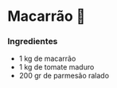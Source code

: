# **Macarrão** :spaghetti:

### Ingredientes

- 1 kg de macarrão
- 1 kg de tomate maduro
- 200 gr de parmesão ralado











